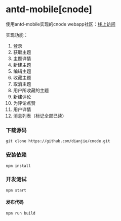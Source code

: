 # antd-mobile[cnode]
使用antd-mobile实现的cnode webapp社区：[线上访问](http:///jjboom.net/cnode)

实现功能：
  1. 登录
  2. 获取主题
  3. 主题详情
  4. 新建主题
  5. 编辑主题
  6. 收藏主题
  7. 取消主题
  8. 用户所收藏的主题
  9. 新建评论
  10. 为评论点赞
  11. 用户详情
  12. 消息列表（标记全部已读）
  

### 下载源码 ###
    git clone https://github.com/dianjie/cnode.git
### 安装依赖 ###
    npm install
### 开发测试 ###
    npm start
#### 发布代码 ####
    npm run build
